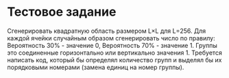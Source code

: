 # Тестовое задание 
Сгенерировать квадратную область размером L×L для L=256. Для каждой ячейки случайным образом сгенерировать число по правилу: 
Вероятность 30% - значение 0, 
Вероятность 70% - значение 1.
Группы это соединенные горизонтально или вертикально значения 1. 
Требуется написать код, который бы определял количество групп и выделял бы их порядковыми номерами (замена единиц на номер группы).
